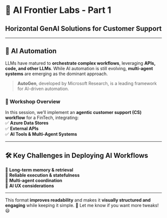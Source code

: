 # 🌟 AI Frontier Labs - Part 1  
## Horizontal GenAI Solutions for Customer Support  

---

## 🚀 AI Automation  
LLMs have matured to **orchestrate complex workflows**, leveraging **APIs, code, and other LLMs**. While AI automation is still evolving, **multi-agent systems** are emerging as the dominant approach.  

> **AutoGen**, developed by Microsoft Research, is a leading framework for AI-driven automation.  

### 🔧 Workshop Overview  
In this session, we’ll implement an **agentic customer support (CS) workflow** for a FinTech, integrating:  
✅ **Azure Data Stores**  
✅ **External APIs**  
✅ **AI Tools & Multi-Agent Systems**  

---

## 🛠 Key Challenges in Deploying AI Workflows  
🔹 **Long-term memory & retrieval**  
🔹 **Reliable execution & statefulness**  
🔹 **Multi-agent coordination**  
🔹 **AI UX considerations**  

---

This format **improves readability** and makes it **visually structured and engaging** while keeping it simple. 🚀 Let me know if you want more tweaks! 😃
